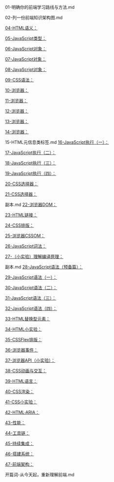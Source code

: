 01-明确你的前端学习路线与方法.md

02-列一份前端知识架构图.md

[04-HTML语义：](./04-HTML语义：如何运用语义类标签来呈现Wiki网页？.md)

[05-JavaScript类型：](./05-JavaScript类型：关于类型，有哪些你不知道的细节？.md)

[06-JavaScript对象：](./06-JavaScript对象：面向对象还是基于对象？.md)

[07-JavaScript对象：](./07-JavaScript对象：我们真的需要模拟类吗？.md)

[08-JavaScript对象：](./08-JavaScript对象：你知道全部的对象分类吗？.md)

[09-CSS语法：](./09-CSS语法：除了属性和选择器，你还需要知道这些带@的规则.md)

[10-浏览器：](./10-浏览器：一个浏览器是如何工作的？（阶段一）.md)

[11-浏览器：](./11-浏览器：一个浏览器是如何工作的？（阶段二）.md)

[12-浏览器：](./12-浏览器：一个浏览器是如何工作的（阶段三）.md)

[13-浏览器：](./13-浏览器：一个浏览器是如何工作的？（阶段四）.md)

[14-浏览器：](./14-浏览器：一个浏览器是如何工作的？（阶段五）.md)

15-HTML元信息类标签.md
[16-JavaScript执行（一）：](./16-JavaScript执行（一）：Promise里的代码为什么比setTimeout先执行？.md)

[17-JavaScript执行（二）：](./17-JavaScript执行（二）：闭包和执行上下文到底是怎么回事？.md)

[18-JavaScript执行（三）：](./18-JavaScript执行（三）：你知道现在有多少种函数吗？.md)

[19-JavaScript执行（四）：](./19-JavaScript执行（四）：try里面放return，finally还会执行吗？.md)

[20-CSS选择器：](./20-CSS选择器：如何选中svg里的a元素？.md)

[21-CSS选择器：](./21-CSS选择器：伪元素是怎么回事儿？)


副本.md
[22-浏览器DOM：](./22-浏览器DOM：你知道HTML的节点有哪几种吗？.md)

[23-HTML链接：](./23-HTML链接：除了a标签，还有哪些标签叫链接？.md)

[24-CSS排版：](./24-CSS排版：从毕升开始，我们就开始用正常流了.md)

[25-浏览器CSSOM：](./25-浏览器CSSOM：如何获取一个元素的准确位置.md)

[26-JavaScript词法：](./26-JavaScript词法：为什么12.toString会报错？.md)

[27-（小实验）理解编译原理：](./27-（小实验）理解编译原理：一个四则运算的解释器)


副本.md
[28-JavaScript语法（预备篇）：](./28-JavaScript语法（预备篇）：到底要不要写分号呢？.md)

[29-JavaScript语法（一）：](./29-JavaScript语法（一）：在script标签写export为什么会抛错？.md)

[30-JavaScript语法（二）：](./30-JavaScript语法（二）：你知道哪些JavaScript语句？.md)

[31-JavaScript语法（三）：](./31-JavaScript语法（三）：什么是表达式语句？.md)

[32-JavaScript语法（四）：](./32-JavaScript语法（四）：新加入的--运算符，哪里有些不一样呢？.md)

[33-HTML替换型元素：](./33-HTML替换型元素：为什么link一个CSS要用href，而引入js要用src呢？.md)

[34-HTML小实验：](./34-HTML小实验：用代码分析HTML标准.md)

[35-CSSFlex排版：](./35-CSSFlex排版：为什么垂直居中这么难？.md)

[36-浏览器事件：](./36-浏览器事件：为什么会有捕获过程和冒泡过程？.md)

[37-浏览器API（小实验）：](./37-浏览器API（小实验）：动手整理全部API.md)

[38-CSS动画与交互：](./38-CSS动画与交互：为什么动画要用贝塞尔曲线这么奇怪的东西？.md)

[39-HTML语言：](./39-HTML语言：DTD到底是什么？.md)

[40-CSS渲染：](./40-CSS渲染：CSS是如何绘制颜色的？.md)

[41-CSS小实验：](./41-CSS小实验：动手做，用代码挖掘CSS属性.md)

[42-HTML·ARIA：](./42-HTML·ARIA：可访问性是只给盲人用的特性么？.md)

[43-性能：](./43-性能：前端的性能到底对业务数据有多大的影响？.md)

[44-工具链：](./44-工具链：什么样的工具链才能提升团队效率？.md)

[45-持续集成：](./45-持续集成：几十个前端一起工作，如何保证工作质量？.md)

[46-搭建系统：](./46-搭建系统：大量的低价值需求应该如何应对？.md)

[47-前端架构：](./47-前端架构：前端架构有哪些核心问题？.md)

开篇词-从今天起，重新理解前端.md

